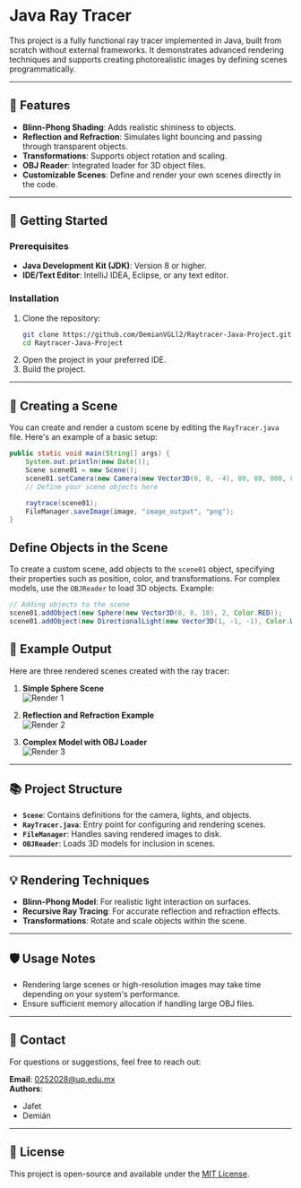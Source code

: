 # Java Ray Tracer

This project is a fully functional ray tracer implemented in Java, built from scratch without external frameworks. It demonstrates advanced rendering techniques and supports creating photorealistic images by defining scenes programmatically.

---

## 🌟 Features

- **Blinn-Phong Shading**: Adds realistic shininess to objects.
- **Reflection and Refraction**: Simulates light bouncing and passing through transparent objects.
- **Transformations**: Supports object rotation and scaling.
- **OBJ Reader**: Integrated loader for 3D object files.
- **Customizable Scenes**: Define and render your own scenes directly in the code.

---

## 🚀 Getting Started

### Prerequisites
- **Java Development Kit (JDK)**: Version 8 or higher.
- **IDE/Text Editor**: IntelliJ IDEA, Eclipse, or any text editor.

### Installation
1. Clone the repository:
    ```bash
    git clone https://github.com/DemianVGLl2/Raytracer-Java-Project.git
    cd Raytracer-Java-Project
    ```
2. Open the project in your preferred IDE.
3. Build the project.

---

## 📐 Creating a Scene

You can create and render a custom scene by editing the `RayTracer.java` file. Here's an example of a basic setup:

```java
public static void main(String[] args) {
    System.out.println(new Date());
    Scene scene01 = new Scene();
    scene01.setCamera(new Camera(new Vector3D(0, 0, -4), 80, 80, 800, 800, 2, 60));
    // Define your scene objects here

    raytrace(scene01);
    FileManager.saveImage(image, "image_output", "png");
}
```
## Define Objects in the Scene

To create a custom scene, add objects to the `scene01` object, specifying their properties such as position, color, and transformations. For complex models, use the `OBJReader` to load 3D objects. Example:

```java
// Adding objects to the scene
scene01.addObject(new Sphere(new Vector3D(0, 0, 10), 2, Color.RED));
scene01.addObject(new DirectionalLight(new Vector3D(1, -1, -1), Color.WHITE, 0.8));
```

## 🎨 Example Output

Here are three rendered scenes created with the ray tracer:

1. **Simple Sphere Scene**  
   ![Render 1](Render/DemiánVelasco_Render01.png)

2. **Reflection and Refraction Example**  
   ![Render 2](Render/DemiánVelasco_Render02.png)

3. **Complex Model with OBJ Loader**  
   ![Render 3](Render/DemiánVelasco_Render03.png)

---

## 📚 Project Structure

- **`Scene`**: Contains definitions for the camera, lights, and objects.
- **`RayTracer.java`**: Entry point for configuring and rendering scenes.
- **`FileManager`**: Handles saving rendered images to disk.
- **`OBJReader`**: Loads 3D models for inclusion in scenes.

---

## 💡 Rendering Techniques

- **Blinn-Phong Model**: For realistic light interaction on surfaces.
- **Recursive Ray Tracing**: For accurate reflection and refraction effects.
- **Transformations**: Rotate and scale objects within the scene.

---

## 🛡️ Usage Notes

- Rendering large scenes or high-resolution images may take time depending on your system's performance.
- Ensure sufficient memory allocation if handling large OBJ files.

---

## 📧 Contact

For questions or suggestions, feel free to reach out:

**Email**: 0252028@up.edu.mx  
**Authors**:  
- Jafet  
- Demián  

---

## 📜 License

This project is open-source and available under the [MIT License](LICENSE).

